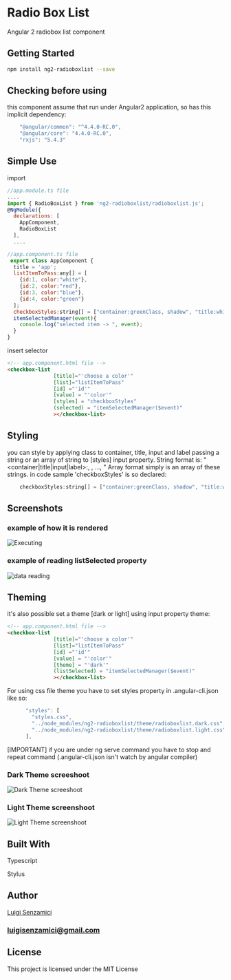 # Radio Box List
Angular 2 radiobox list component
## Getting Started
```bash
npm install ng2-radioboxlist --save
```
## Checking before using
this component assume that run under Angular2 application, so has this implicit dependency:
```javascript
    "@angular/common": "^4.4.0-RC.0",
    "@angular/core": "4.4.0-RC.0",
    "rxjs": "5.4.3"
```
## Simple Use
import
```javascript
//app.module.ts file
....
import { RadioBoxList } from 'ng2-radioboxlist/radioboxlist.js';
@NgModule({
  declarations: [
    AppComponent,
    RadioBoxList
  ],
  ....

//app.component.ts file
 export class AppComponent {
  title = 'app';
  listItemToPass:any[] = [
    {id:1, color:"white"}, 
    {id:2, color:"red"}, 
    {id:3, color:"blue"},
    {id:4, color:"green"}
  ];
  checkboxStyles:string[] = ["container:greenClass, shadow", "title:whiteClass"];
  itemSelectedManager(event){
    console.log("selected item -> ", event);
  }
}

```
insert selector
```html
<!-- app.component.html file -->
<checkbox-list 
               [title]="'choose a color'"
               [list]="listItemToPass" 
               [id] ="'id'"
               [value] = "'color'"
               [styles] = "checkboxStyles"
               (selected) = "itemSelectedManager($event)"
               ></checkbox-list>
```
## Styling
you can style by applying class to container, title, input and label passing a string or an array of string to [styles] input property.
String format is: "<container|title|input|label>:<classname1>, <classname2>, ..., <classnameN>"
Array format simply is an array of these strings.
in code sample 'checkboxStyles' is so declared:
```javascript
    checkboxStyles:string[] = ["container:greenClass, shadow", "title:whiteClass"];
```

## Screenshots
### example of how it is rendered
![Executing](http://LuigiSenzamici.com/Content/Images/Common/radioboxlist/radioboxlist-scr.PNG)

### example of reading listSelected property
![data reading](http://LuigiSenzamici.com/Content/Images/Common/radioboxlist/radioboxlist-result.PNG)

## Theming
it's also possible set a theme [dark or light] using input property theme:
```html
<!-- app.component.html file -->
<checkbox-list 
               [title]="'choose a color'"
               [list]="listItemToPass" 
               [id] ="'id'"
               [value] = "'color'"
               [theme] = "'dark'" 
               (listSelected) = "itemSelectedManager($event)"
               ></checkbox-list>
```
For using css file theme you have to set styles property in .angular-cli.json like so:
```javascript
      "styles": [
        "styles.css",
        "../node_modules/ng2-radioboxlist/theme/radioboxlist.dark.css",
        "../node_modules/ng2-radioboxlist/theme/radioboxlist.light.css"
      ],
```
[IMPORTANT] if you are under ng serve command you have to stop and repeat command (.angular-cli.json isn't watch by angular compiler)

### Dark Theme screeshoot
![Dark Theme screeshoot](http://LuigiSenzamici.com/Content/Images/Common/radioboxlist/radioboxlist-dark-theme.PNG)

### Light Theme screenshoot
![Light Theme screenshoot](http://LuigiSenzamici.com/Content/Images/Common/radioboxlist/radioboxlist-light-theme.PNG)

## Built With
Typescript

Stylus
## Author

[Luigi Senzamici](http://luigisenzamici.com)
### luigisenzamici@gmail.com

## License

This project is licensed under the MIT License 



